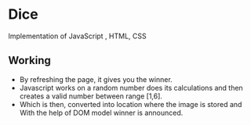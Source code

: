 # Dice
Implementation of JavaScript , HTML, CSS

## Working 
* By refreshing the page, it gives you the winner.
* Javascript works on a random number does its calculations and then creates a valid number between range [1,6].
* Which is then, converted into location where the image is stored and With the help of DOM model winner is announced.
